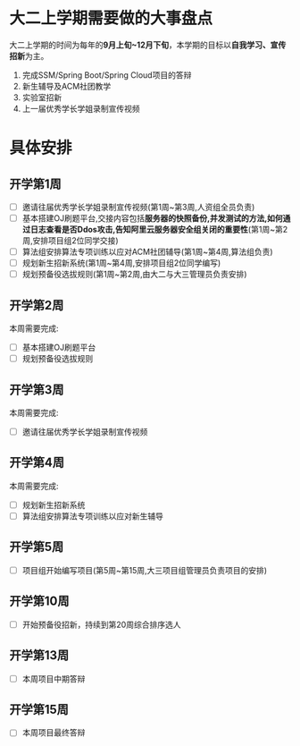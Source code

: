 # 大二上学期需要做的大事盘点
大二上学期的时间为每年的**9月上旬~12月下旬**，本学期的目标以**自我学习、宣传招新**为主。
1. 完成SSM/Spring Boot/Spring Cloud项目的答辩
2. 新生辅导及ACM社团教学
3. 实验室招新
4. 上一届优秀学长学姐录制宣传视频

# 具体安排
## 开学第1周
- [ ] 邀请往届优秀学长学姐录制宣传视频(第1周~第3周,人资组全员负责)
- [ ] 基本搭建OJ刷题平台,交接内容包括**服务器的快照备份,并发测试的方法,如何通过日志查看是否Ddos攻击,告知阿里云服务器安全组关闭的重要性**(第1周~第2周,安排项目组2位同学交接)
- [ ] 算法组安排算法专项训练以应对ACM社团辅导(第1周~第4周,算法组负责)
- [ ] 规划新生招新系统(第1周~第4周,安排项目组2位同学编写)
- [ ] 规划预备役选拔规则(第1周~第2周,由大二与大三管理员负责安排)

## 开学第2周
本周需要完成:
- [ ] 基本搭建OJ刷题平台
- [ ] 规划预备役选拔规则

## 开学第3周
本周需要完成:
- [ ] 邀请往届优秀学长学姐录制宣传视频

## 开学第4周
本周需要完成:
- [ ] 规划新生招新系统
- [ ] 算法组安排算法专项训练以应对新生辅导

## 开学第5周
- [ ] 项目组开始编写项目(第5周~第15周,大三项目组管理员负责项目的安排)

## 开学第10周
- [ ] 开始预备役招新，持续到第20周综合排序选人

## 开学第13周
- [ ] 本周项目中期答辩

## 开学第15周
- [ ] 本周项目最终答辩
